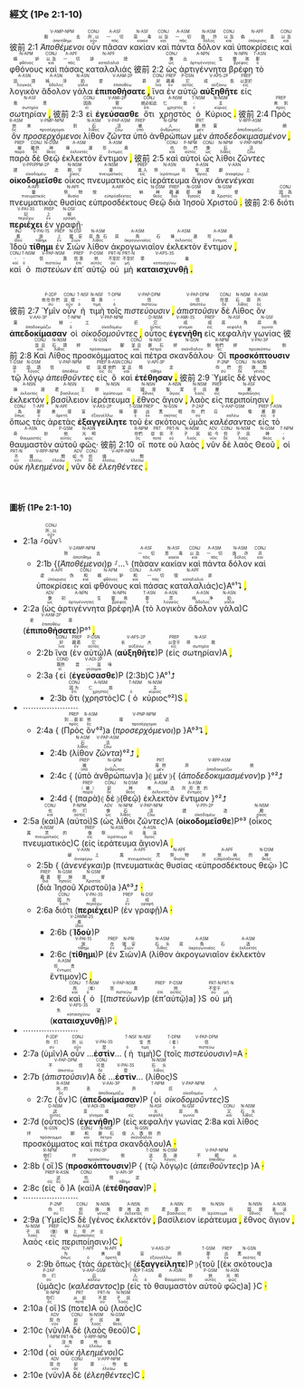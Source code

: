 ### 經文 (1Pe 2:1-10)

彼前 2:1 <RUBY><ruby><ruby><em>Ἀποθέμενοι</em><rt>ἀποτίθημι</rt></ruby><rt>脫去</rt></ruby><rt>V-AMP-NPM</rt></RUBY> <RUBY><ruby><ruby>οὖν<rt>οὖν</rt></ruby><rt>所以</rt></ruby><rt>CONJ</rt></RUBY> <RUBY><ruby><ruby>πᾶσαν<rt>πᾶς</rt></ruby><rt>一切</rt></ruby><rt>A-ASF</rt></RUBY> <RUBY><ruby><ruby>κακίαν<rt>κακία</rt></ruby><rt>惡毒</rt></ruby><rt>N-ASF</rt></RUBY> <RUBY><ruby><ruby>καὶ<rt>καί</rt></ruby><rt>以及</rt></ruby><rt>CONJ</rt></RUBY> <RUBY><ruby><ruby>πάντα<rt>πᾶς</rt></ruby><rt>一切</rt></ruby><rt>A-ASM</rt></RUBY> <RUBY><ruby><ruby>δόλον<rt>δόλος</rt></ruby><rt>詭詐</rt></ruby><rt>N-ASM</rt></RUBY> <RUBY><ruby><ruby>καὶ<rt>καί</rt></ruby><rt>以及</rt></ruby><rt>CONJ</rt></RUBY> <RUBY><ruby><ruby>ὑποκρίσεις<rt>ὑπόκρισις</rt></ruby><rt>偽善</rt></ruby><rt>N-APF</rt></RUBY> <RUBY><ruby><ruby>καὶ<rt>καί</rt></ruby><rt>以及</rt></ruby><rt>CONJ</rt></RUBY> <RUBY><ruby><ruby>φθόνους<rt>φθόνος</rt></ruby><rt>嫉妒</rt></ruby><rt>N-APM</rt></RUBY> <RUBY><ruby><ruby>καὶ<rt>καί</rt></ruby><rt>以及</rt></ruby><rt>CONJ</rt></RUBY> <RUBY><ruby><ruby>πάσας<rt>πᾶς</rt></ruby><rt>一切</rt></ruby><rt>A-APF</rt></RUBY> <RUBY><ruby><ruby>καταλαλιάς<rt>καταλαλιά</rt></ruby><rt>誹謗</rt></ruby><rt>N-APF</rt></RUBY> 彼前 2:2 <RUBY><ruby><ruby>ὡς<rt>ὡς</rt></ruby><rt>像</rt></ruby><rt>CONJ</rt></RUBY> <RUBY><ruby><ruby>ἀρτιγέννητα<rt>ἀρτιγέννητος</rt></ruby><rt>出生</rt></ruby><rt>A-NPN</rt></RUBY> <RUBY><ruby><ruby>βρέφη<rt>βρέφος</rt></ruby><rt>嬰孩</rt></ruby><rt>N-NPN</rt></RUBY> <RUBY><ruby><ruby>τὸ<rt>ὁ</rt></ruby><rt>那</rt></ruby><rt>T-ASN</rt></RUBY> <RUBY><ruby><ruby>λογικὸν<rt>λογικός</rt></ruby><rt>話語</rt></ruby><rt>A-ASN</rt></RUBY> <RUBY><ruby><ruby>ἄδολον<rt>ἄδολος</rt></ruby><rt>純淨</rt></ruby><rt>A-ASN</rt></RUBY> <RUBY><ruby><ruby>γάλα<rt>γάλα</rt></ruby><rt>奶</rt></ruby><rt>N-ASN</rt></RUBY> <RUBY><ruby><ruby><strong>ἐπιποθήσατε <mark class="pm">,</mark></strong><rt>ἐπιποθέω</rt></ruby><rt>愛慕</rt></ruby><rt>V-AAM-2P</rt></RUBY> <RUBY><ruby><ruby>ἵνα<rt>ἵνα</rt></ruby><rt>好</rt></ruby><rt>CONJ</rt></RUBY> <RUBY><ruby><ruby>ἐν<rt>ἐν</rt></ruby><rt>藉著</rt></ruby><rt>PREP</rt></RUBY> <RUBY><ruby><ruby>αὐτῷ<rt>αὐτός</rt></ruby><rt>它</rt></ruby><rt>P-DSN</rt></RUBY> <RUBY><ruby><ruby><strong>αὐξηθῆτε</strong><rt>αὐξάνω</rt></ruby><rt>成長</rt></ruby><rt>V-APS-2P</rt></RUBY> <RUBY><ruby><ruby>εἰς<rt>εἰς</rt></ruby><rt>以至於</rt></ruby><rt>PREP</rt></RUBY> <RUBY><ruby><ruby>σωτηρίαν <mark class="pm">,</mark><rt>σωτηρία</rt></ruby><rt>救恩</rt></ruby><rt>N-ASF</rt></RUBY> 彼前 2:3 <RUBY><ruby><ruby>εἰ<rt>εἰ</rt></ruby><rt>因為</rt></ruby><rt>CONJ</rt></RUBY> <RUBY><ruby><ruby><strong>ἐγεύσασθε</strong><rt>γεύω</rt></ruby><rt>嘗</rt></ruby><rt>V-AMI-2P</rt></RUBY> <RUBY><ruby><ruby>ὅτι<rt>ὅτι</rt></ruby><rt>就必如此</rt></ruby><rt>CONJ</rt></RUBY> <RUBY><ruby><ruby>χρηστὸς<rt>χρηστός</rt></ruby><rt>仁慈</rt></ruby><rt>A-NSM</rt></RUBY> <RUBY><ruby><ruby>ὁ<rt>ὁ</rt></ruby><rt>-</rt></ruby><rt>T-NSM</rt></RUBY> <RUBY><ruby><ruby>Κύριος <mark class="pm">.</mark><rt>κύριος</rt></ruby><rt>主</rt></ruby><rt>N-NSM</rt></RUBY> 彼前 2:4 <RUBY><ruby><ruby>Πρὸς<rt>πρός</rt></ruby><rt>來到</rt></ruby><rt>PREP</rt></RUBY> <RUBY><ruby><ruby>ὃν<rt>ὅς</rt></ruby><rt>他</rt></ruby><rt>R-ASM</rt></RUBY> <RUBY><ruby><ruby><em>προσερχόμενοι</em><rt>προσέρχομαι</rt></ruby><rt>來到</rt></ruby><rt>V-PMP-NPM</rt></RUBY> <RUBY><ruby><ruby>λίθον<rt>λίθος</rt></ruby><rt>石</rt></ruby><rt>N-ASM</rt></RUBY> <RUBY><ruby><ruby><em>ζῶντα</em><rt>ζάω</rt></ruby><rt>活</rt></ruby><rt>V-PAP-ASM</rt></RUBY> <RUBY><ruby><ruby>ὑπὸ<rt>ὑπό</rt></ruby><rt>被</rt></ruby><rt>PREP</rt></RUBY> <RUBY><ruby><ruby>ἀνθρώπων<rt>ἄνθρωπος</rt></ruby><rt>人</rt></ruby><rt>N-GPM</rt></RUBY> <RUBY><ruby><ruby>μὲν<rt>μέν</rt></ruby><rt>雖然</rt></ruby><rt>PRT</rt></RUBY> <RUBY><ruby><ruby><em>ἀποδεδοκιμασμένον <mark class="pm">,</mark></em><rt>ἀποδοκιμάζω</rt></ruby><rt>棄絕</rt></ruby><rt>V-RPP-ASM</rt></RUBY> <RUBY><ruby><ruby>παρὰ<rt>παρά</rt></ruby><rt>被</rt></ruby><rt>PREP</rt></RUBY> <RUBY><ruby><ruby>δὲ<rt>δέ</rt></ruby><rt>雖然</rt></ruby><rt>CONJ</rt></RUBY> <RUBY><ruby><ruby>Θεῷ<rt>θεός</rt></ruby><rt>神</rt></ruby><rt>N-DSM</rt></RUBY> <RUBY><ruby><ruby>ἐκλεκτὸν<rt>ἐκλεκτός</rt></ruby><rt>揀選</rt></ruby><rt>A-ASM</rt></RUBY> <RUBY><ruby><ruby>ἔντιμον <mark class="pm">,</mark><rt>ἔντιμος</rt></ruby><rt>珍貴</rt></ruby><rt>A-ASM</rt></RUBY> 彼前 2:5 <RUBY><ruby><ruby>καὶ<rt>καί</rt></ruby><rt>也</rt></ruby><rt>CONJ</rt></RUBY> <RUBY><ruby><ruby>αὐτοὶ<rt>αὐτός</rt></ruby><rt>你們</rt></ruby><rt>P-NPM</rt></RUBY> <RUBY><ruby><ruby>ὡς<rt>ὡς</rt></ruby><rt>像</rt></ruby><rt>CONJ</rt></RUBY> <RUBY><ruby><ruby>λίθοι<rt>λίθος</rt></ruby><rt>石</rt></ruby><rt>N-NPM</rt></RUBY> <RUBY><ruby><ruby><em>ζῶντες</em><rt>ζάω</rt></ruby><rt>活</rt></ruby><rt>V-PAP-NPM</rt></RUBY> <RUBY><ruby><ruby><strong>οἰκοδομεῖσθε</strong><rt>οἰκοδομέω</rt></ruby><rt>建造</rt></ruby><rt>V-PPI⁞PPM-2P</rt></RUBY> <RUBY><ruby><ruby>οἶκος<rt>οἶκος</rt></ruby><rt>殿宇</rt></ruby><rt>N-NSM</rt></RUBY> <RUBY><ruby><ruby>πνευματικὸς<rt>πνευματικός</rt></ruby><rt>靈</rt></ruby><rt>A-NSM</rt></RUBY> <RUBY><ruby><ruby>εἰς<rt>εἰς</rt></ruby><rt>進入</rt></ruby><rt>PREP</rt></RUBY> <RUBY><ruby><ruby>ἱεράτευμα<rt>ἱεράτευμα</rt></ruby><rt>祭司</rt></ruby><rt>N-ASN</rt></RUBY> <RUBY><ruby><ruby>ἅγιον<rt>ἅγιος</rt></ruby><rt>聖潔</rt></ruby><rt>A-ASN</rt></RUBY> <RUBY><ruby><ruby><em>ἀνενέγκαι</em><rt>ἀναφέρω</rt></ruby><rt>獻上</rt></ruby><rt>V-AAN</rt></RUBY> <RUBY><ruby><ruby>πνευματικὰς<rt>πνευματικός</rt></ruby><rt>靈</rt></ruby><rt>A-APF</rt></RUBY> <RUBY><ruby><ruby>θυσίας<rt>θυσία</rt></ruby><rt>祭物</rt></ruby><rt>N-APF</rt></RUBY> <RUBY><ruby><ruby>εὐπροσδέκτους<rt>εὐπρόσδεκτος</rt></ruby><rt>悅納</rt></ruby><rt>A-APF</rt></RUBY> <RUBY><ruby><ruby>Θεῷ<rt>θεός</rt></ruby><rt>神</rt></ruby><rt>N-DSM</rt></RUBY> <RUBY><ruby><ruby>διὰ<rt>διά</rt></ruby><rt>藉著</rt></ruby><rt>PREP</rt></RUBY> <RUBY><ruby><ruby>Ἰησοῦ<rt>Ἰησοῦς</rt></ruby><rt>耶穌</rt></ruby><rt>N-GSM</rt></RUBY> <RUBY><ruby><ruby>Χριστοῦ <mark class="pm">.</mark><rt>Χριστός</rt></ruby><rt>基督</rt></ruby><rt>N-GSM</rt></RUBY> 彼前 2:6 <RUBY><ruby><ruby>διότι<rt>διότι</rt></ruby><rt>因為</rt></ruby><rt>CONJ</rt></RUBY> <RUBY><ruby><ruby><strong>περιέχει</strong><rt>περιέχω</rt></ruby><rt>記</rt></ruby><rt>V-PAI-3S</rt></RUBY> <RUBY><ruby><ruby>ἐν<rt>ἐν</rt></ruby><rt>上</rt></ruby><rt>PREP</rt></RUBY> <RUBY><ruby><ruby>γραφῇ·<rt>γραφή</rt></ruby><rt>經</rt></ruby><rt>N-DSF</rt></RUBY></br> <RUBY><ruby><ruby>Ἰδοὺ<rt>ἰδού</rt></ruby><rt>看</rt></ruby><rt>INJ</rt></RUBY> <RUBY><ruby><ruby><strong>τίθημι</strong><rt>τίθημι</rt></ruby><rt>放</rt></ruby><rt>V-PAI-1S</rt></RUBY> <RUBY><ruby><ruby>ἐν<rt>ἐν</rt></ruby><rt>上</rt></ruby><rt>PREP</rt></RUBY> <RUBY><ruby><ruby>Σιὼν<rt>Σιών</rt></ruby><rt>錫安</rt></ruby><rt>N-DSF</rt></RUBY> <RUBY><ruby><ruby>λίθον<rt>λίθος</rt></ruby><rt>房角石</rt></ruby><rt>N-ASM</rt></RUBY> <RUBY><ruby><ruby>ἀκρογωνιαῖον<rt>ἀκρογωνιαῖος</rt></ruby><rt>房角石</rt></ruby><rt>A-ASM</rt></RUBY> <RUBY><ruby><ruby>ἐκλεκτὸν<rt>ἐκλεκτός</rt></ruby><rt>揀選</rt></ruby><rt>A-ASM</rt></RUBY> <RUBY><ruby><ruby>ἔντιμον <mark class="pm">,</mark><rt>ἔντιμος</rt></ruby><rt>珍貴</rt></ruby><rt>A-ASM</rt></RUBY></br> <RUBY><ruby><ruby>καὶ<rt>καί</rt></ruby><rt>-</rt></ruby><rt>CONJ</rt></RUBY> <RUBY><ruby><ruby>ὁ<rt>ὁ</rt></ruby><rt>-</rt></ruby><rt>T-NSM</rt></RUBY> <RUBY><ruby><ruby><em>πιστεύων</em><rt>πιστεύω</rt></ruby><rt>信靠</rt></ruby><rt>V-PAP-NSM</rt></RUBY> <RUBY><ruby><ruby>ἐπ᾽<rt>ἐπί</rt></ruby><rt>信靠</rt></ruby><rt>PREP</rt></RUBY> <RUBY><ruby><ruby>αὐτῷ<rt>αὐτός</rt></ruby><rt>他</rt></ruby><rt>P-DSM</rt></RUBY> <RUBY><ruby><ruby>οὐ<rt>οὐ</rt></ruby><rt>不至於</rt></ruby><rt>PRT-N</rt></RUBY> <RUBY><ruby><ruby>μὴ<rt>μή</rt></ruby><rt>不至於</rt></ruby><rt>PRT-N</rt></RUBY> <RUBY><ruby><ruby><strong>καταισχυνθῇ <mark class="pm">.</mark></strong><rt>καταισχύνω</rt></ruby><rt>蒙羞</rt></ruby><rt>V-APS-3S</rt></RUBY></br></br></br> 彼前 2:7 <RUBY><ruby><ruby>Ὑμῖν<rt>σύ</rt></ruby><rt>他在你們</rt></ruby><rt>P-2DP</rt></RUBY> <RUBY><ruby><ruby>οὖν<rt>οὖν</rt></ruby><rt>這樣</rt></ruby><rt>CONJ</rt></RUBY> <RUBY><ruby><ruby>ἡ<rt>ὁ</rt></ruby><rt>-</rt></ruby><rt>T-NSF</rt></RUBY> <RUBY><ruby><ruby>τιμὴ<rt>τιμή</rt></ruby><rt>尊貴</rt></ruby><rt>N-NSF</rt></RUBY> <RUBY><ruby><ruby>τοῖς<rt>ὁ</rt></ruby><rt>-</rt></ruby><rt>T-DPM</rt></RUBY> <RUBY><ruby><ruby><em>πιστεύουσιν <mark class="pm">,</mark></em><rt>πιστεύω</rt></ruby><rt>信</rt></ruby><rt>V-PAP-DPM</rt></RUBY> <RUBY><ruby><ruby><em>ἀπιστοῦσιν</em><rt>ἀπιστέω</rt></ruby><rt>信</rt></ruby><rt>V-PAP-DPM</rt></RUBY> <RUBY><ruby><ruby>δὲ<rt>δέ</rt></ruby><rt>但是</rt></ruby><rt>CONJ</rt></RUBY> <RUBY><ruby><ruby>Λίθος<rt>λίθος</rt></ruby><rt>石頭</rt></ruby><rt>N-NSM</rt></RUBY> <RUBY><ruby><ruby>ὃν<rt>ὅς</rt></ruby><rt>所</rt></ruby><rt>R-ASM</rt></RUBY> <RUBY><ruby><ruby><strong>ἀπεδοκίμασαν</strong><rt>ἀποδοκιμάζω</rt></ruby><rt>棄絕</rt></ruby><rt>V-AAI-3P</rt></RUBY> <RUBY><ruby><ruby>οἱ<rt>ὁ</rt></ruby><rt>-</rt></ruby><rt>T-NPM</rt></RUBY> <RUBY><ruby><ruby><em>οἰκοδομοῦντες <mark class="pm">,</mark></em><rt>οἰκοδομέω</rt></ruby><rt>工匠</rt></ruby><rt>V-PAP-NPM</rt></RUBY> <RUBY><ruby><ruby>οὗτος<rt>οὗτος</rt></ruby><rt>它</rt></ruby><rt>D-NSM</rt></RUBY> <RUBY><ruby><ruby><strong>ἐγενήθη</strong><rt>γίνομαι</rt></ruby><rt>成</rt></ruby><rt>V-AMI-3S</rt></RUBY> <RUBY><ruby><ruby>εἰς<rt>εἰς</rt></ruby><rt>成</rt></ruby><rt>PREP</rt></RUBY> <RUBY><ruby><ruby>κεφαλὴν<rt>κεφαλή</rt></ruby><rt>房角</rt></ruby><rt>N-ASF</rt></RUBY> <RUBY><ruby><ruby>γωνίας<rt>γωνία</rt></ruby><rt>房角</rt></ruby><rt>N-GSF</rt></RUBY> 彼前 2:8 <RUBY><ruby><ruby>Καὶ<rt>καί</rt></ruby><rt>並且</rt></ruby><rt>CONJ</rt></RUBY> <RUBY><ruby><ruby>Λίθος<rt>λίθος</rt></ruby><rt>石頭</rt></ruby><rt>N-NSM</rt></RUBY> <RUBY><ruby><ruby>προσκόμματος<rt>πρόσκομμα</rt></ruby><rt>絆腳</rt></ruby><rt>N-GSN</rt></RUBY> <RUBY><ruby><ruby>καὶ<rt>καί</rt></ruby><rt>並且</rt></ruby><rt>CONJ</rt></RUBY> <RUBY><ruby><ruby>πέτρα<rt>πέτρα</rt></ruby><rt>磐石</rt></ruby><rt>N-NSF</rt></RUBY> <RUBY><ruby><ruby>σκανδάλου·<rt>σκάνδαλον</rt></ruby><rt>絆倒</rt></ruby><rt>N-GSN</rt></RUBY> <RUBY><ruby><ruby>Οἳ<rt>ὅς</rt></ruby><rt>他們</rt></ruby><rt>R-NPM</rt></RUBY> <RUBY><ruby><ruby><strong>προσκόπτουσιν</strong><rt>προσκόπτω</rt></ruby><rt>絆倒</rt></ruby><rt>V-PAI-3P</rt></RUBY> <RUBY><ruby><ruby>τῷ<rt>ὁ</rt></ruby><rt>這</rt></ruby><rt>T-DSM</rt></RUBY> <RUBY><ruby><ruby>λόγῳ<rt>λόγος</rt></ruby><rt>話語</rt></ruby><rt>N-DSM</rt></RUBY> <RUBY><ruby><ruby><em>ἀπειθοῦντες</em><rt>ἀπειθέω</rt></ruby><rt>信從</rt></ruby><rt>V-PAP-NPM</rt></RUBY> <RUBY><ruby><ruby>εἰς<rt>εἰς</rt></ruby><rt>這樣</rt></ruby><rt>PREP</rt></RUBY> <RUBY><ruby><ruby>ὃ<rt>ὅς</rt></ruby><rt>他們</rt></ruby><rt>R-ASN</rt></RUBY> <RUBY><ruby><ruby>καὶ<rt>καί</rt></ruby><rt>並且</rt></ruby><rt>CONJ</rt></RUBY> <RUBY><ruby><ruby><strong>ἐτέθησαν <mark class="pm">.</mark></strong><rt>τίθημι</rt></ruby><rt>預定</rt></ruby><rt>V-API-3P</rt></RUBY> 彼前 2:9 <RUBY><ruby><ruby>Ὑμεῖς<rt>σύ</rt></ruby><rt>你們</rt></ruby><rt>P-2NP</rt></RUBY> <RUBY><ruby><ruby>δὲ<rt>δέ</rt></ruby><rt>但</rt></ruby><rt>CONJ</rt></RUBY> <RUBY><ruby><ruby>γένος<rt>γένος</rt></ruby><rt>族類</rt></ruby><rt>N-NSN</rt></RUBY> <RUBY><ruby><ruby>ἐκλεκτόν <mark class="pm">,</mark><rt>ἐκλεκτός</rt></ruby><rt>揀選</rt></ruby><rt>A-NSN</rt></RUBY> <RUBY><ruby><ruby>βασίλειον<rt>βασίλειος</rt></ruby><rt>君王</rt></ruby><rt>A-NSN</rt></RUBY> <RUBY><ruby><ruby>ἱεράτευμα <mark class="pm">,</mark><rt>ἱεράτευμα</rt></ruby><rt>祭司</rt></ruby><rt>N-NSN</rt></RUBY> <RUBY><ruby><ruby>ἔθνος<rt>ἔθνος</rt></ruby><rt>國度</rt></ruby><rt>N-NSN</rt></RUBY> <RUBY><ruby><ruby>ἅγιον <mark class="pm">,</mark><rt>ἅγιος</rt></ruby><rt>聖潔</rt></ruby><rt>A-NSN</rt></RUBY> <RUBY><ruby><ruby>λαὸς<rt>λαός</rt></ruby><rt>子民</rt></ruby><rt>N-NSM</rt></RUBY> <RUBY><ruby><ruby>εἰς<rt>εἰς</rt></ruby><rt>屬</rt></ruby><rt>PREP</rt></RUBY> <RUBY><ruby><ruby>περιποίησιν <mark class="pm">,</mark><rt>περιποίησις</rt></ruby><rt>屬</rt></ruby><rt>N-ASF</rt></RUBY> <RUBY><ruby><ruby>ὅπως<rt>ὅπως</rt></ruby><rt>為</rt></ruby><rt>CONJ</rt></RUBY> <RUBY><ruby><ruby>τὰς<rt>ὁ</rt></ruby><rt>那</rt></ruby><rt>T-APF</rt></RUBY> <RUBY><ruby><ruby>ἀρετὰς<rt>ἀρετή</rt></ruby><rt>美德</rt></ruby><rt>N-APF</rt></RUBY> <RUBY><ruby><ruby><strong>ἐξαγγείλητε</strong><rt>ἐξαγγέλλω</rt></ruby><rt>宣揚</rt></ruby><rt>V-AAS-2P</rt></RUBY> <RUBY><ruby><ruby>τοῦ<rt>ὁ</rt></ruby><rt>那</rt></ruby><rt>T-GSM</rt></RUBY> <RUBY><ruby><ruby>ἐκ<rt>ἐκ</rt></ruby><rt>出</rt></ruby><rt>PREP</rt></RUBY> <RUBY><ruby><ruby>σκότους<rt>σκότος</rt></ruby><rt>黑暗</rt></ruby><rt>N-GSN</rt></RUBY> <RUBY><ruby><ruby>ὑμᾶς<rt>σύ</rt></ruby><rt>你們</rt></ruby><rt>P-2AP</rt></RUBY> <RUBY><ruby><ruby><em>καλέσαντος</em><rt>καλέω</rt></ruby><rt>召喚</rt></ruby><rt>V-AAP-GSM</rt></RUBY> <RUBY><ruby><ruby>εἰς<rt>εἰς</rt></ruby><rt>屬</rt></ruby><rt>PREP</rt></RUBY> <RUBY><ruby><ruby>τὸ<rt>ὁ</rt></ruby><rt>那</rt></ruby><rt>T-ASN</rt></RUBY> <RUBY><ruby><ruby>θαυμαστὸν<rt>θαυμαστός</rt></ruby><rt>奇妙</rt></ruby><rt>A-ASN</rt></RUBY> <RUBY><ruby><ruby>αὐτοῦ<rt>αὐτός</rt></ruby><rt>他</rt></ruby><rt>P-GSM</rt></RUBY> <RUBY><ruby><ruby>φῶς·<rt>φῶς</rt></ruby><rt>光明</rt></ruby><rt>N-ASN</rt></RUBY> 彼前 2:10 <RUBY><ruby><ruby>οἵ<rt>ὅς</rt></ruby><rt>你們</rt></ruby><rt>R-NPM</rt></RUBY> <RUBY><ruby><ruby>ποτε<rt>ποτέ</rt></ruby><rt>從前</rt></ruby><rt>PRT</rt></RUBY> <RUBY><ruby><ruby>οὐ<rt>οὐ</rt></ruby><rt>不</rt></ruby><rt>PRT-N</rt></RUBY> <RUBY><ruby><ruby>λαὸς <mark class="pm">,</mark><rt>λαός</rt></ruby><rt>子民</rt></ruby><rt>N-NSM</rt></RUBY> <RUBY><ruby><ruby>νῦν<rt>νῦν</rt></ruby><rt>如今</rt></ruby><rt>ADV</rt></RUBY> <RUBY><ruby><ruby>δὲ<rt>δέ</rt></ruby><rt>但</rt></ruby><rt>CONJ</rt></RUBY> <RUBY><ruby><ruby>λαὸς<rt>λαός</rt></ruby><rt>子民</rt></ruby><rt>N-NSM</rt></RUBY> <RUBY><ruby><ruby>Θεοῦ <mark class="pm">,</mark><rt>θεός</rt></ruby><rt>神</rt></ruby><rt>N-GSM</rt></RUBY> <RUBY><ruby><ruby>οἱ<rt>ὁ</rt></ruby><rt>-</rt></ruby><rt>T-NPM</rt></RUBY> <RUBY><ruby><ruby>οὐκ<rt>οὐ</rt></ruby><rt>不</rt></ruby><rt>PRT-N</rt></RUBY> <RUBY><ruby><ruby><em>ἠλεημένοι <mark class="pm">,</mark></em><rt>ἐλεέω, ἐλεάω</rt></ruby><rt>憐憫</rt></ruby><rt>V-RPP-NPM</rt></RUBY> <RUBY><ruby><ruby>νῦν<rt>νῦν</rt></ruby><rt>如今</rt></ruby><rt>ADV</rt></RUBY> <RUBY><ruby><ruby>δὲ<rt>δέ</rt></ruby><rt>但</rt></ruby><rt>CONJ</rt></RUBY> <RUBY><ruby><ruby><em>ἐλεηθέντες <mark class="pm">.</mark></em><rt>ἐλεέω, ἐλεάω</rt></ruby><rt>憐憫</rt></ruby><rt>V-APP-NPM</rt></RUBY></br></br></br> 

#### 圖析 (1Pe 2:1-10)

- 2:1a ⸉<RUBY><ruby><ruby>οὖν<rt>οὖν</rt></ruby><rt>所以</rt></ruby><rt>CONJ</rt></RUBY>⸊
	- 2:1b {(<RUBY><ruby><ruby><em>Ἀποθέμενοι</em><rt>ἀποτίθημι</rt></ruby><rt>除去</rt></ruby><rt>V-2AMP-NPM</rt></RUBY>)p ⸉...⸊ (<RUBY><ruby><ruby>πᾶσαν<rt>πᾶς</rt></ruby><rt>一切</rt></ruby><rt>A-ASF</rt></RUBY> <RUBY><ruby><ruby>κακίαν<rt>κακία</rt></ruby><rt>恶毒</rt></ruby><rt>N-ASF</rt></RUBY> <RUBY><ruby><ruby>καὶ<rt>καί</rt></ruby><rt>以及</rt></ruby><rt>CONJ</rt></RUBY> <RUBY><ruby><ruby>πάντα<rt>πᾶς</rt></ruby><rt>一切</rt></ruby><rt>A-ASM</rt></RUBY> <RUBY><ruby><ruby>δόλον<rt>δόλος</rt></ruby><rt>诡诈</rt></ruby><rt>N-ASM</rt></RUBY> <RUBY><ruby><ruby>καὶ<rt>καί</rt></ruby><rt>并</rt></ruby><rt>CONJ</rt></RUBY> <RUBY><ruby><ruby>ὑποκρίσεις<rt>ὑπόκρισις</rt></ruby><rt>虚伪</rt></ruby><rt>A-APF</rt></RUBY> <RUBY><ruby><ruby>καὶ<rt>καί</rt></ruby><rt>和</rt></ruby><rt>CONJ</rt></RUBY> <RUBY><ruby><ruby>φθόνους<rt>φθόνος</rt></ruby><rt>嫉妒</rt></ruby><rt>N-APM</rt></RUBY> <RUBY><ruby><ruby>καὶ<rt>καί</rt></ruby><rt>和</rt></ruby><rt>CONJ</rt></RUBY> <RUBY><ruby><ruby>πάσας<rt>πᾶς</rt></ruby><rt>一切</rt></ruby><rt>A-APF</rt></RUBY> <RUBY><ruby><ruby>καταλαλιάς<rt>καταλαλιά</rt></ruby><rt>毁谤</rt></ruby><rt>N-APF</rt></RUBY>)c}A°¹⮧ <mark class="pm">,</mark> 
- 2:2a (<RUBY><ruby><ruby>ὡς<rt>ὡς</rt></ruby><rt>像</rt></ruby><rt>ADV</rt></RUBY> <RUBY><ruby><ruby>ἀρτιγέννητα<rt>ἀρτιγέννητος</rt></ruby><rt>初生</rt></ruby><rt>A-NPN</rt></RUBY> <RUBY><ruby><ruby>βρέφη<rt>βρέφος</rt></ruby><rt>婴孩</rt></ruby><rt>N-NPN</rt></RUBY>)A (<RUBY><ruby><ruby>τὸ<rt>ὁ</rt></ruby><rt>那</rt></ruby><rt>T-ASN</rt></RUBY> <RUBY><ruby><ruby>λογικὸν<rt>λογικός</rt></ruby><rt>灵</rt></ruby><rt>A-ASN</rt></RUBY> <RUBY><ruby><ruby>ἄδολον<rt>ἄδολος</rt></ruby><rt>纯净</rt></ruby><rt>A-ASN</rt></RUBY> <RUBY><ruby><ruby>γάλα<rt>γάλα</rt></ruby><rt>奶</rt></ruby><rt>N-ASN</rt></RUBY>)C (<RUBY><ruby><ruby><strong>ἐπιποθήσατε</strong><rt>ἐπιποθέω</rt></ruby><rt>爱慕</rt></ruby><rt>V-AAM-2P</rt></RUBY>)P°¹ <mark class="pm">,</mark>
	- 2:2b <RUBY><ruby><ruby>ἵνα<rt>ἵνα</rt></ruby><rt>好</rt></ruby><rt>CONJ</rt></RUBY> (<RUBY><ruby><ruby>ἐν<rt>ἐν</rt></ruby><rt>藉着</rt></ruby><rt>PREP</rt></RUBY> <RUBY><ruby><ruby>αὐτῷ<rt>αὐτός</rt></ruby><rt>它</rt></ruby><rt>P-DSN</rt></RUBY>)A (<RUBY><ruby><ruby><strong>αὐξηθῆτε</strong><rt>αὐξάνω</rt></ruby><rt>长大</rt></ruby><rt>V-APS-2P</rt></RUBY>)P (<RUBY><ruby><ruby>εἰς<rt>εἰς</rt></ruby><rt>以至于</rt></ruby><rt>PREP</rt></RUBY> <RUBY><ruby><ruby>σωτηρίαν<rt>σωτηρία</rt></ruby><rt>得救</rt></ruby><rt>N-ASF</rt></RUBY>)A <mark class="pm">,</mark> 
	- 2:3a {<RUBY><ruby><ruby>εἰ<rt>εἰ</rt></ruby><rt>既然</rt></ruby><rt>COND</rt></RUBY> (<RUBY><ruby><ruby><strong>ἐγεύσασθε</strong><rt>γεύομαι</rt></ruby><rt>尝...滋味</rt></ruby><rt>V-ADI-2P</rt></RUBY>)P (2:3b)C }A°¹⮥
		- 2:3b <RUBY><ruby><ruby>ὅτι<rt>ὅτι</rt></ruby><rt>因为</rt></ruby><rt>CONJ</rt></RUBY> (<RUBY><ruby><ruby>χρηστὸς<rt>χρηστός</rt></ruby><rt>仁慈</rt></ruby><rt>A-NSM</rt></RUBY>)C (<RUBY><ruby><ruby>ὁ<rt>ὁ</rt></ruby><rt></rt></ruby><rt>T-NSM</rt></RUBY> <RUBY><ruby><ruby>κύριος<rt>κύριος</rt></ruby><rt>主</rt></ruby><rt>N-NSM</rt></RUBY>°²)S <mark class="pm">.</mark> 
- ⋯⋯⋯⋯⋯⋯⋯
	- 2:4a { (<RUBY><ruby><ruby>Πρὸς<rt>πρός</rt></ruby><rt>到...面前</rt></ruby><rt>PREP</rt></RUBY> <RUBY><ruby><ruby>ὃν<rt>ὅς</rt></ruby><rt>他</rt></ruby><rt>R-ASM</rt></RUBY>°²)a (<RUBY><ruby><ruby><em>προσερχόμενοι</em><rt>προσέρχομαι</rt></ruby><rt>接近</rt></ruby><rt>V-PNP-NPM</rt></RUBY>)p }A°³⮧ <mark class="pm">,</mark> 
		- 2:4b (<RUBY><ruby><ruby>λίθον<rt>λίθος</rt></ruby><rt>石</rt></ruby><rt>N-ASM</rt></RUBY> <RUBY><ruby><ruby><em>ζῶντα</em><rt>ζάω</rt></ruby><rt>活</rt></ruby><rt>V-PAP-ASM</rt></RUBY>)°²⮥ <mark class="pm">,</mark> 
		- 2:4c { (<RUBY><ruby><ruby>ὑπὸ<rt>ὑπό</rt></ruby><rt>被</rt></ruby><rt>PREP</rt></RUBY> <RUBY><ruby><ruby>ἀνθρώπων<rt>ἄνθρωπος</rt></ruby><rt>人</rt></ruby><rt>N-GPM</rt></RUBY>)a }⦇ <RUBY><ruby><ruby>μὲν<rt>μέν</rt></ruby><rt>虽然</rt></ruby><rt>PRT</rt></RUBY> ⦈{ (<RUBY><ruby><ruby><em>ἀποδεδοκιμασμένον</em><rt>ἀποδοκιμάζω</rt></ruby><rt>弃绝</rt></ruby><rt>V-RPP-ASM</rt></RUBY>)p }°²⮥ 
		- 2:4d { (<RUBY><ruby><ruby>παρὰ<rt>παρά</rt></ruby><rt>（被）</rt></ruby><rt>PREP</rt></RUBY>)⦇ <RUBY><ruby><ruby>δὲ<rt>δέ</rt></ruby><rt>却</rt></ruby><rt>CONJ</rt></RUBY> ⦈(<RUBY><ruby><ruby>θεῷ<rt>θεός</rt></ruby><rt>神</rt></ruby><rt>N-DSM</rt></RUBY>) <RUBY><ruby><ruby>ἐκλεκτὸν<rt>ἐκλεκτός</rt></ruby><rt>拣选</rt></ruby><rt>A-ASM</rt></RUBY> <RUBY><ruby><ruby>ἔντιμον<rt>ἔντιμος</rt></ruby><rt>所珍贵的</rt></ruby><rt>A-ASM</rt> }°²⮥</RUBY> 
- 2:5a (<RUBY><ruby><ruby>καὶ<rt>καί</rt></ruby><rt>也</rt></ruby><rt>CONJ</rt></RUBY>)A (<RUBY><ruby><ruby>αὐτοὶ<rt>αὐτός</rt></ruby><rt>你们</rt></ruby><rt>P-NPM</rt></RUBY>)S (<RUBY><ruby><ruby>ὡς<rt>ὡς</rt></ruby><rt>像</rt></ruby><rt>ADV</rt></RUBY> <RUBY><ruby><ruby>λίθοι<rt>λίθος</rt></ruby><rt>石</rt></ruby><rt>N-NPM</rt></RUBY> <RUBY><ruby><ruby><em>ζῶντες</em><rt>ζάω</rt></ruby><rt>活</rt></ruby><rt>V-PAP-NPM</rt></RUBY>)A (<RUBY><ruby><ruby><strong>οἰκοδομεῖσθε</strong><rt>οἰκοδομέω</rt></ruby><rt>建造</rt></ruby><rt>V-PPI-2P</rt></RUBY>)P°³ (<RUBY><ruby><ruby>οἶκος<rt>οἶκος</rt></ruby><rt>殿</rt></ruby><rt>N-NSM</rt></RUBY> <RUBY><ruby><ruby>πνευματικὸς<rt>πνευματικός</rt></ruby><rt>属灵的</rt></ruby><rt>A-NSM</rt></RUBY>)C (<RUBY><ruby><ruby>εἰς<rt>εἰς</rt></ruby><rt>做</rt></ruby><rt>PREP</rt></RUBY> <RUBY><ruby><ruby>ἱεράτευμα<rt>ἱεράτευμα</rt></ruby><rt>祭司</rt></ruby><rt>N-ASN</rt></RUBY> <RUBY><ruby><ruby>ἅγιον<rt>ἅγιος</rt></ruby><rt>圣洁</rt></ruby><rt>A-ASN</rt></RUBY>)A <mark class="pm">,</mark> 
	- 2:5b { (<RUBY><ruby><ruby><em>ἀνενέγκαι</em><rt>ἀναφέρω</rt></ruby><rt>献上</rt></ruby><rt>V-AAN</rt></RUBY>)p (<RUBY><ruby><ruby>πνευματικὰς<rt>πνευματικός</rt></ruby><rt>属灵</rt></ruby><rt>A-APF</rt></RUBY> <RUBY><ruby><ruby>θυσίας<rt>θυσία</rt></ruby><rt>祭物</rt></ruby><rt>N-APF</rt></RUBY> ‹<RUBY><ruby><ruby>εὐπροσδέκτους<rt>εὐπρόσδεκτος</rt></ruby><rt>所悦纳的</rt></ruby><rt>A-APF</rt></RUBY> <RUBY><ruby><ruby>θεῷ<rt>θεός</rt></ruby><rt>神</rt></ruby><rt>N-DSM</rt></RUBY>› )C (<RUBY><ruby><ruby>διὰ<rt>διά</rt></ruby><rt>藉着</rt></ruby><rt>PREP</rt></RUBY> <RUBY><ruby><ruby>Ἰησοῦ<rt>Ἰησοῦς</rt></ruby><rt>耶稣</rt></ruby><rt>N-GSM</rt></RUBY> <RUBY><ruby><ruby>Χριστοῦ<rt>Χριστός</rt></ruby><rt>基督</rt></ruby><rt>N-GSM</rt></RUBY>)a }A°³⮥ <mark class="pm">·</mark> 
	- 2:6a <RUBY><ruby><ruby>διότι<rt>διότι</rt></ruby><rt>因为</rt></ruby><rt>CONJ</rt></RUBY> (<RUBY><ruby><ruby><strong>περιέχει</strong><rt>περιέχω</rt></ruby><rt>说</rt></ruby><rt>V-PAI-3S</rt></RUBY>)P (<RUBY><ruby><ruby>ἐν<rt>ἐν</rt></ruby><rt>上</rt></ruby><rt>PREP</rt></RUBY> <RUBY><ruby><ruby>γραφῇ<rt>γραφή</rt></ruby><rt>经</rt></ruby><rt>N-DSF</rt></RUBY>)A <mark class="pm">·</mark> 
		- 2:6b (<RUBY><ruby><ruby><strong>Ἰδοὺ</strong><rt>ἰδού</rt></ruby><rt>看</rt></ruby><rt>V-2AMM-2S</rt></RUBY>)P 
		- 2:6c (<RUBY><ruby><ruby><strong>τίθημι</strong><rt>τίθημι</rt></ruby><rt>放</rt></ruby><rt>V-PAI-1S</rt></RUBY>)P (<RUBY><ruby><ruby>ἐν<rt>ἐν</rt></ruby><rt>在</rt></ruby><rt>PREP</rt></RUBY> <RUBY><ruby><ruby>Σιὼν<rt>Σιών</rt></ruby><rt>锡安</rt></ruby><rt>N-PRI</rt></RUBY>)A (<RUBY><ruby><ruby>λίθον<rt>λίθος</rt></ruby><rt>石头</rt></ruby><rt>N-ASM</rt></RUBY> <RUBY><ruby><ruby>ἀκρογωνιαῖον<rt>ἀκρογωνιαῖος</rt></ruby><rt>房角石</rt></ruby><rt>A-ASM</rt></RUBY> <RUBY><ruby><ruby>ἐκλεκτὸν<rt>ἐκλεκτός</rt></ruby><rt>选</rt></ruby><rt>A-ASM</rt></RUBY> <RUBY><ruby><ruby>ἔντιμον<rt>ἔντιμος</rt></ruby><rt>珍贵</rt></ruby><rt>A-ASM</rt></RUBY>)C <mark class="pm">,</mark>
		- 2:6d <RUBY><ruby><ruby>καὶ<rt>καί</rt></ruby><rt>而</rt></ruby><rt>CONJ</rt></RUBY> {<RUBY><ruby><ruby>ὁ<rt>ὁ</rt></ruby><rt>（者）</rt></ruby><rt>T-NSM</rt></RUBY> [(<RUBY><ruby><ruby><em>πιστεύων</em><rt>πιστεύω</rt></ruby><rt>信靠</rt></ruby><rt>V-PAP-NSM</rt></RUBY>)p (<RUBY><ruby><ruby>ἐπ’<rt>ἐπί</rt></ruby><rt></rt></ruby><rt>PREP</rt></RUBY><RUBY><ruby><ruby>αὐτῷ<rt>αὐτός</rt></ruby><rt>他</rt></ruby><rt>P-DSM</rt></RUBY>)a] }S <RUBY><ruby><ruby>οὐ<rt>οὐ</rt></ruby><rt>不至于</rt></ruby><rt>PRT-N</rt></RUBY> <RUBY><ruby><ruby>μὴ<rt>μή</rt></ruby><rt></rt></ruby><rt>PRT-N</rt></RUBY> (<RUBY><ruby><ruby><strong>καταισχυνθῇ</strong><rt>καταισχύνω</rt></ruby><rt>失望</rt></ruby><rt>V-APS-3S</rt></RUBY>)P <mark class="pm">.</mark> 
- ⋯⋯⋯⋯⋯⋯⋯
- 2:7a (<RUBY><ruby><ruby>ὑμῖν<rt>σύ</rt></ruby><rt>你们</rt></ruby><rt>P-2DP</rt></RUBY>)A <RUBY><ruby><ruby>οὖν<rt>οὖν</rt></ruby><rt>所以</rt></ruby><rt>CONJ</rt></RUBY> ...<RUBY><ruby><strong>ἐστὶν</strong><rt>是</rt></ruby><rt>V-PAI-3S</rt></RUBY>... (<RUBY><ruby><ruby>ἡ<rt>ὁ</rt></ruby><rt></rt></ruby><rt>T-NSF</rt></RUBY> <RUBY><ruby><ruby>τιμὴ<rt>τιμή</rt></ruby><rt>宝贵</rt></ruby><rt>N-NSF</rt></RUBY>)C (<RUBY><ruby><ruby>τοῖς<rt>ὁ</rt></ruby><rt>（者）</rt></ruby><rt>T-DPM</rt></RUBY> <RUBY><ruby><ruby><em>πιστεύουσιν</em><rt>πιστεύω</rt></ruby><rt>信</rt></ruby><rt>V-PAP-DPM</rt></RUBY>)=A <mark class="pm">·</mark> 
- 2:7b (<RUBY><ruby><ruby><em>ἀπιστοῦσιν</em><rt>ἀπιστέω</rt></ruby><rt>不信</rt></ruby><rt>V-PAP-DPM</rt></RUBY>)A <RUBY><ruby><ruby>δὲ<rt>δέ</rt></ruby><rt>可是</rt></ruby><rt>CONJ</rt></RUBY> ...<RUBY><ruby><strong>ἐστὶν</strong><rt>是</rt></ruby><rt>V-PAI-3S</rt></RUBY>... (<RUBY><ruby><ruby>λίθος<rt>λίθος</rt></ruby><rt>石头</rt></ruby><rt>N-NSM</rt></RUBY>)S 
	- 2:7c (<RUBY><ruby><ruby>ὃν<rt>ὅς</rt></ruby><rt>所...的</rt></ruby><rt>R-ASM</rt></RUBY>)C (<RUBY><ruby><ruby><strong>ἀπεδοκίμασαν</strong><rt>ἀποδοκιμάζω</rt></ruby><rt>丢弃</rt></ruby><rt>V-AAI-3P</rt></RUBY>)P (<RUBY><ruby><ruby>οἱ<rt>ὁ</rt></ruby><rt></rt></ruby><rt>T-NPM</rt></RUBY> <RUBY><ruby><ruby><em>οἰκοδομοῦντες</em><rt>οἰκοδομέω</rt></ruby><rt>匠人</rt></ruby><rt>V-PAP-NPM</rt></RUBY>)S 
- 2:7d (<RUBY><ruby><ruby>οὗτος<rt>οὗτος</rt></ruby><rt>这</rt></ruby><rt>D-NSM</rt></RUBY>)S (<RUBY><ruby><ruby><strong>ἐγενήθη</strong><rt>γίνομαι</rt></ruby><rt>变成</rt></ruby><rt>V-AOI-3S</rt></RUBY>)P (<RUBY><ruby><ruby>εἰς<rt>εἰς</rt></ruby><rt></rt></ruby><rt>PREP</rt></RUBY> <RUBY><ruby><ruby>κεφαλὴν<rt>κεφαλή</rt></ruby><rt>头</rt></ruby><rt>N-ASF</rt></RUBY> <RUBY><ruby><ruby>γωνίας<rt>γωνία</rt></ruby><rt>房角</rt></ruby><rt>N-GSF</rt></RUBY> 2:8a <RUBY><ruby><ruby>καὶ<rt>καί</rt></ruby><rt>又</rt></ruby><rt>CONJ</rt></RUBY> <RUBY><ruby><ruby>λίθος<rt>λίθος</rt></ruby><rt>石头</rt></ruby><rt>N-NSM</rt></RUBY> <RUBY><ruby><ruby>προσκόμματος<rt>πρόσκομμα</rt></ruby><rt>绊脚</rt></ruby><rt>N-GSN</rt></RUBY> <RUBY><ruby><ruby>καὶ<rt>καί</rt></ruby><rt>和</rt></ruby><rt>CONJ</rt></RUBY> <RUBY><ruby><ruby>πέτρα<rt>πέτρα</rt></ruby><rt>磐石</rt></ruby><rt>N-NSF</rt></RUBY> <RUBY><ruby><ruby>σκανδάλου<rt>σκάνδαλον</rt></ruby><rt>使人跌倒的</rt></ruby><rt>N-GSN</rt></RUBY>)A <mark class="pm">·</mark> 
- 2:8b (<RUBY><ruby><ruby>οἳ<rt>ὅς</rt></ruby><rt>他们</rt></ruby><rt>R-NPM</rt></RUBY>)S (<RUBY><ruby><ruby><strong>προσκόπτουσιν</strong><rt>προσκόπτω</rt></ruby><rt>绊倒</rt></ruby><rt>V-PAI-3P</rt></RUBY>)P { (<RUBY><ruby><ruby>τῷ<rt>ὁ</rt></ruby><rt>这</rt></ruby><rt>T-DSM</rt></RUBY> <RUBY><ruby><ruby>λόγῳ<rt>λόγος</rt></ruby><rt>真道</rt></ruby><rt>N-DSM</rt></RUBY>)c (<RUBY><ruby><ruby><em>ἀπειθοῦντες</em><rt>ἀπειθέω</rt></ruby><rt>不顺从</rt></ruby><rt>V-PAP-NPM</rt></RUBY>)p }A <mark class="pm">·</mark> 
- 2:8c (<RUBY><ruby><ruby>εἰς<rt>εἰς</rt></ruby><rt></rt></ruby><rt>PREP</rt></RUBY> <RUBY><ruby><ruby>ὃ<rt>ὅς</rt></ruby><rt>这</rt></ruby><rt>R-ASN</rt></RUBY>)A (<RUBY><ruby><ruby>καὶ<rt>καί</rt></ruby><rt>也</rt></ruby><rt>CONJ</rt></RUBY>)A (<RUBY><ruby><ruby><strong>ἐτέθησαν</strong><rt>τίθημι</rt></ruby><rt>预定</rt></ruby><rt>V-API-3P</rt></RUBY>)P <mark class="pm">.</mark> 
- ⋯⋯⋯⋯⋯⋯⋯
- 2:9a (<RUBY><ruby><ruby>Ὑμεῖς<rt>σύ</rt></ruby><rt>你们</rt></ruby><rt>P-2NP</rt></RUBY>)S <RUBY><ruby><ruby>δὲ<rt>δέ</rt></ruby><rt>但</rt></ruby><rt>CONJ</rt></RUBY> (<RUBY><ruby><ruby>γένος<rt>γένος</rt></ruby><rt>族类</rt></ruby><rt>N-NSN</rt></RUBY> <RUBY><ruby><ruby>ἐκλεκτόν<rt>ἐκλεκτός</rt></ruby><rt>蒙拣选的</rt></ruby><rt>A-NSN</rt></RUBY> <mark class="pm">,</mark> <RUBY><ruby><ruby>βασίλειον<rt>βασίλειος</rt></ruby><rt>君尊的</rt></ruby><rt>A-NSN</rt></RUBY> <RUBY><ruby><ruby>ἱεράτευμα<rt>ἱεράτευμα</rt></ruby><rt>祭司</rt></ruby><rt>N-NSN</rt></RUBY> <mark class="pm">,</mark> <RUBY><ruby><ruby>ἔθνος<rt>ἔθνος</rt></ruby><rt>国度</rt></ruby><rt>N-NSN</rt></RUBY> <RUBY><ruby><ruby>ἅγιον<rt>ἅγιος</rt></ruby><rt>圣洁</rt></ruby><rt>A-NSN</rt></RUBY> <mark class="pm">,</mark> <RUBY><ruby><ruby>λαὸς<rt>λαός</rt></ruby><rt>子民</rt></ruby><rt>N-NSM</rt></RUBY> ‹<RUBY><ruby><ruby>εἰς<rt>εἰς</rt></ruby><rt>（做）</rt></ruby><rt>PREP</rt></RUBY> <RUBY><ruby><ruby>περιποίησιν<rt>περιποίησις</rt></ruby><rt>做上帝产业</rt></ruby><rt>N-ASF</rt></RUBY>›)C <mark class="pm">,</mark> 
	- 2:9b <RUBY><ruby><ruby>ὅπως<rt>ὅπως</rt></ruby><rt>为</rt></ruby><rt>ADV</rt></RUBY> {<RUBY><ruby><ruby>τὰς<rt>ὁ</rt></ruby><rt></rt></ruby><rt>T-APF</rt></RUBY> <RUBY><ruby><ruby>ἀρετὰς<rt>ἀρετή</rt></ruby><rt>美德</rt></ruby><rt>N-APF</rt></RUBY>}⦇ (<RUBY><ruby><ruby><strong>ἐξαγγείλητε</strong><rt>ἐξαγγέλλω</rt></ruby><rt>宣扬</rt></ruby><rt>V-AAS-2P</rt></RUBY>)P ⦈{<RUBY><ruby><ruby>τοῦ<rt>ὁ</rt></ruby><rt>那</rt></ruby><rt>T-GSM</rt></RUBY> [(<RUBY><ruby><ruby>ἐκ<rt>ἐκ</rt></ruby><rt>出</rt></ruby><rt>PREP</rt></RUBY> <RUBY><ruby><ruby>σκότους<rt>σκότος</rt></ruby><rt>黑暗</rt></ruby><rt>N-GSN</rt></RUBY>)a (<RUBY><ruby><ruby>ὑμᾶς<rt>σύ</rt></ruby><rt>你们</rt></ruby><rt>P-2AP</rt></RUBY>)c (<RUBY><ruby><ruby><em>καλέσαντος</em><rt>καλέω</rt></ruby><rt>召</rt></ruby><rt>V-AAP-GSM</rt></RUBY>)p (<RUBY><ruby><ruby>εἰς<rt>εἰς</rt></ruby><rt>入</rt></ruby><rt>PREP</rt></RUBY> <RUBY><ruby><ruby>τὸ<rt>ὁ</rt></ruby><rt></rt></ruby><rt>T-ASN</rt></RUBY> <RUBY><ruby><ruby>θαυμαστὸν<rt>θαυμαστός</rt></ruby><rt>奇妙</rt></ruby><rt>A-ASN</rt></RUBY> <RUBY><ruby><ruby>αὐτοῦ<rt>αὐτός</rt></ruby><rt>他</rt></ruby><rt>P-GSM</rt></RUBY> <RUBY><ruby><ruby>φῶς<rt>φῶς</rt></ruby><rt>光明</rt></ruby><rt>N-ASN</rt></RUBY>)a] }C <mark class="pm">·</mark> 
- 2:10a (<RUBY><ruby><ruby>οἵ<rt>ὅς</rt></ruby><rt>你们</rt></ruby><rt>R-NPM</rt></RUBY>)S (<RUBY><ruby><ruby>ποτε<rt>ποτέ</rt></ruby><rt>从前</rt></ruby><rt>PRT</rt></RUBY>)A <RUBY><ruby><ruby>οὐ<rt>οὐ</rt></ruby><rt>不是</rt></ruby><rt>PRT-N</rt></RUBY> (<RUBY><ruby><ruby>λαὸς<rt>λαός</rt></ruby><rt>子民</rt></ruby><rt>N-NSM</rt></RUBY>)C 
- 2:10c (<RUBY><ruby><ruby>νῦν<rt>νῦν</rt></ruby><rt>现在</rt></ruby><rt>ADV</rt></RUBY>)A <RUBY><ruby><ruby>δὲ<rt>δέ</rt></ruby><rt>却</rt></ruby><rt>CONJ</rt></RUBY> (<RUBY><ruby><ruby>λαὸς<rt>λαός</rt></ruby><rt>子民</rt></ruby><rt>N-NSM</rt></RUBY> <RUBY><ruby><ruby>θεοῦ<rt>θεός</rt></ruby><rt>神</rt></ruby><rt>N-GSM</rt></RUBY>)C <mark class="pm">,</mark> 
- 2:10d (<RUBY><ruby><ruby>οἱ<rt>ὁ</rt></ruby><rt></rt></ruby><rt>T-NPM</rt></RUBY> <RUBY><ruby><ruby>οὐκ<rt>οὐ</rt></ruby><rt>没有</rt></ruby><rt>PRT-N</rt></RUBY> <RUBY><ruby><ruby><em>ἠλεημένοι</em><rt>ἐλεάω</rt></ruby><rt>蒙怜恤</rt></ruby><rt>V-RPP-NPM</rt></RUBY>)C 
- 2:10e (<RUBY><ruby><ruby>νῦν<rt>νῦν</rt></ruby><rt>现在</rt></ruby><rt>ADV</rt></RUBY>)A <RUBY><ruby><ruby>δὲ<rt>δέ</rt></ruby><rt>却</rt></ruby><rt>CONJ</rt></RUBY> (<RUBY><ruby><ruby><em>ἐλεηθέντες</em><rt>ἐλεάω</rt></ruby><rt>蒙...怜恤</rt></ruby><rt>V-APP-NPM</rt></RUBY>)C <mark class="pm">.</mark> 